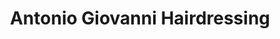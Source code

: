 ---
title: "Antonio Giovanni Hairdressing"
url: /ipswich/antonio-giovanni-hairdressing/
shop: Friseur
---